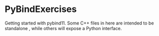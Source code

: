 # PyBindExercises
Getting started with pybind11. Some C++ files in here are intended to be standalone , while others will expose a Python interface.  
